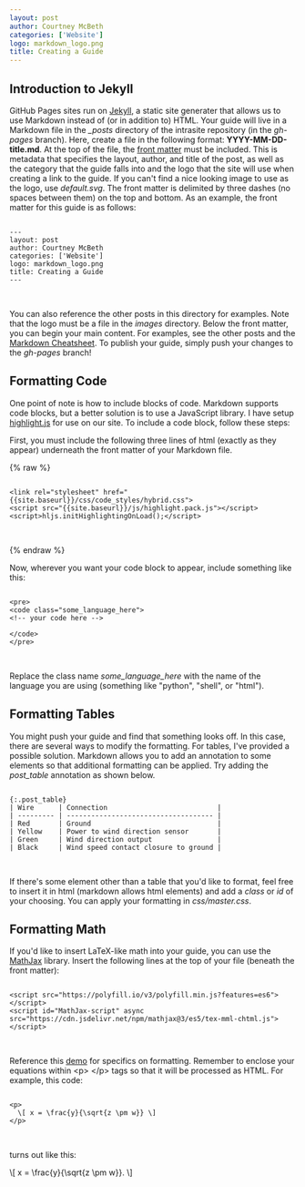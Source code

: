 ```yaml
---
layout: post
author: Courtney McBeth
categories: ['Website']
logo: markdown_logo.png
title: Creating a Guide
---
```


<script src="https://polyfill.io/v3/polyfill.min.js?features=es6"></script>
<script id="MathJax-script" async src="https://cdn.jsdelivr.net/npm/mathjax@3/es5/tex-mml-chtml.js"></script>

<link rel="stylesheet" href="{{site.baseurl}}/css/code_styles/hybrid.css">
<script src="{{site.baseurl}}/js/highlight.pack.js"></script>
<script>hljs.initHighlightingOnLoad();</script>

## Introduction to Jekyll

GitHub Pages sites run on [Jekyll](https://jekyllrb.com/), a static site generater that allows us to use Markdown instead of (or in addition to) HTML. Your guide will live in a Markdown file in the *_posts* directory of the intrasite repository (in the *gh-pages* branch). Here, create a file in the following format: __YYYY-MM-DD-title.md__. At the top of the file, the [front matter](https://jekyllrb.com/docs/front-matter/) must be included. This is metadata that specifies the layout, author, and title of the post, as well as the category that the guide falls into and the logo that the site will use when creating a link to the guide. If you can't find a nice looking image to use as the logo, use _default.svg_. The front matter is delimited by three dashes (no spaces between them) on the top and bottom. As an example, the front matter for this guide is as follows:

<pre>
<code class="markdown">
---
layout: post
author: Courtney McBeth
categories: ['Website']
logo: markdown&#95;logo.png
title: Creating a Guide
---

</code>
</pre>

You can also reference the other posts in this directory for examples. Note that the logo must be a file in the *images* directory. Below the front matter, you can begin your main content. For examples, see the other posts and the [Markdown Cheatsheet](https://github.com/adam-p/markdown-here/wiki/Markdown-Cheatsheet). To publish your guide, simply push your changes to the *gh-pages* branch!

## Formatting Code

One point of note is how to include blocks of code. Markdown supports code blocks, but a better solution is to use a JavaScript library. I have setup [highlight.js](https://highlightjs.org/) for use on our site. To include a code block, follow these steps:

First, you must include the following three lines of html (exactly as they appear) underneath the front matter of your Markdown file.

{% raw %}
<pre>
<code class="html">
&lt;link rel="stylesheet" href="{{site.baseurl}}/css/code_styles/hybrid.css"&gt;
&lt;script src="{{site.baseurl}}/js/highlight.pack.js">&lt;/script&gt;
&lt;script>hljs.initHighlightingOnLoad();&lt;/script&gt;

</code>
</pre>
{% endraw %}

Now, wherever you want your code block to appear, include something like this:

<pre>
<code class="html">
&lt;pre&gt;
&lt;code class="some_language_here"&gt;
&lt;!-- your code here --&gt;

&lt;/code&gt;
&lt;/pre&gt;

</code>
</pre>

Replace the class name *some_language_here* with the name of the language you are using (something like "python", "shell", or "html").

## Formatting Tables

You might push your guide and find that something looks off. In this case, there are several ways to modify the formatting. For tables, I've provided a possible solution. Markdown allows you to add an annotation to some elements so that additional formatting can be applied. Try adding the *post_table* annotation as shown below.

<pre>
<code class="markdown">
{:.post_table}
| Wire      | Connection                           |
| --------- | ------------------------------------ |
| Red       | Ground                               |
| Yellow    | Power to wind direction sensor       |
| Green     | Wind direction output                |
| Black     | Wind speed contact closure to ground |

</code>
</pre>

If there's some element other than a table that you'd like to format, feel free to insert it in html (markdown allows html elements) and add a _class_ or _id_ of your choosing. You can apply your formatting in _css/master.css_.

## Formatting Math

If you'd like to insert LaTeX-like math into your guide, you can use the [MathJax](https://www.mathjax.org/) library. Insert the following lines at the top of your file (beneath the front matter):

<pre>
<code class="html">
&lt;script src="https://polyfill.io/v3/polyfill.min.js?features=es6"&gt;&lt;/script&gt;
&lt;script id="MathJax-script" async src="https://cdn.jsdelivr.net/npm/mathjax@3/es5/tex-mml-chtml.js"&gt;&lt;/script&gt;

</code>
</pre>

Reference this [demo](https://www.mathjax.org/#demo) for specifics on formatting. Remember to enclose your equations within &lt;p&gt; &lt;/p&gt; tags so that it will be processed as HTML. For example, this code:

<pre>
<code class="html">
&lt;p&gt;
  \[ x = \frac{y}{\sqrt{z \pm w}} \]
&lt;/p&gt;

</code>
</pre>

turns out like this:

<p>
  \[ x = \frac{y}{\sqrt{z \pm w}}. \]
</p>